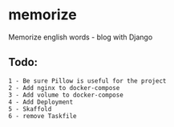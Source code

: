 # memorize
 Memorize english words - blog with Django


## Todo:
    1 - Be sure Pillow is useful for the project
    2 - Add nginx to docker-compose
    3 - Add volume to docker-compose
    4 - Add Deployment
    5 - Skaffold
    6 - remove Taskfile
